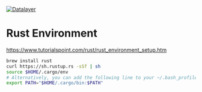 [![Datalayer](https://raw.githubusercontent.com/datalayer/datalayer/main/res/logo/datalayer-25.svg?sanitize=true)](https://datalayer.io)

# Rust Environment

https://www.tutorialspoint.com/rust/rust_environment_setup.htm

```bash
brew install rust
curl https://sh.rustup.rs -sSf | sh
source $HOME/.cargo/env
# Alternatively, you can add the following line to your ~/.bash_profile.
export PATH="$HOME/.cargo/bin:$PATH"
````
